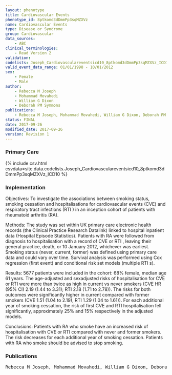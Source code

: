 ```yaml
---
layout: phenotype
title: Cardiovascular Events
phenotype_id: 8ptkomd3dDmmPp3sqMZXVz
name: Cardiovascular Events
type: Disease or Syndrome
group: Cardiovascular
data_sources:
    - ABC
clinical_terminologies:
    - Read Version 2
validation:
codelists: Joseph_Cardiovasculareventsicd10_8ptkomd3dDmmPp3sqMZXVz_ICD10.csv
valid_event_data_range: 01/01/1998 - 10/01/2012
sex:
    - Female
    - Male
author:
    - Rebecca M Joseph
    - Mohammad Movahedi
    - William G Dixon
    - Deborah PM Symmons    
publications:
    - Rebecca M Joseph, Mohammad Movahedi, William G Dixon, Deborah PM Symmons, Risks of smoking and benefits of smoking cessation on hospitalisations for cardiovascular events and respiratory infection in patients with rheumatoid arthritis a retrospective cohort study using the Clinical Practice Research Datalink. RMD Open, 3(2), e000506, 2017.
status: FINAL
date: 2017-09-26
modified_date: 2017-09-26
version: Revision 1
---
```


### Primary Care

{% include csv.html csvdata=site.data.codelists.Joseph_Cardiovasculareventsicd10_8ptkomd3dDmmPp3sqMZXVz_ICD10 %}

### Implementation

Objectives:
To investigate the associations between smoking status, smoking cessation and hospitalisations for cardiovascular events (CVE) and respiratory tract infections (RTI ) in an inception cohort of patients with rheumatoid arthritis (RA).

Methods:
The study was set within UK primary care electronic health records (the Clinical Practice Research Datalink) linked to hospital inpatient data (Hospital Episode Statistics). Patients with RA were followed from diagnosis to hospitalisation with a record of CVE or RTI , leaving their general practice, death, or 10 January 2012, whichever was earliest. Smoking status (never, current, former) was defined using primary care data and could vary over time. Survival analysis was performed using Cox regression (first event) and conditional risk set models (multiple RTI s). 

Results:
5677 patients were included in the cohort: 68% female, median age 61 years. The age-adjusted and sexadjusted risks of hospitalisation for CVE or RTI were more than twice as high in current vs never smokers (CVE HR (95% CI) 2.19 (1.44 to 3.31); RTI 2.18 (1.71 to 2.78)). The risks for both outcomes were significantly higher in current compared with former smokers (CVE 1.51 (1.04 to 2.19), RTI 1.29 (1.04 to 1.61)). For each additional year of smoking cessation, the risk of first CVE and RTI hospitalisation fell significantly, approximately 25% and 15% respectively in the adjusted models.

Conclusions:
Patients with RA who smoke have an increased risk of hospitalisation with CVE or RTI compared with never and former smokers. The risk decreases for each additional year of smoking cessation. Patients with RA who smoke should be advised to stop smoking.

### Publications

<pre>
Rebecca M Joseph, Mohammad Movahedi, William G Dixon, Deborah PM Symmons, Risks of smoking and benefits of smoking cessation on hospitalisations for cardiovascular events and respiratory infection in patients with rheumatoid arthritis a retrospective cohort study using the Clinical Practice Research Datalink. RMD Open, 3(2), e000506, 2017.
</pre>
